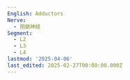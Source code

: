 ```yaml
---
English: Adductors
Nerve:
  - 閉鎖神経
Segment:
  - L2
  - L3
  - L4
lastmod: '2025-04-06'
last_edited: 2025-02-27T00:00:00.000Z
---
```



